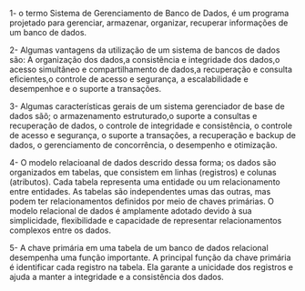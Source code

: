 1- o termo Sistema de Gerenciamento de Banco de Dados, é um programa projetado para gerenciar, armazenar, organizar, recuperar informações de um banco de dados.

2- Algumas vantagens da utilização de um sistema de bancos de dados são:
 A organização dos dados,a consistência e integridade dos dados,o acesso simultâneo e compartilhamento de dados,a recuperação e consulta eficientes,o controle de acesso e segurança,  a escalabilidade e desempenhoe e o suporte a transações.

3- Algumas características gerais de um sistema gerenciador de base de dados sãõ;
o armazenamento estruturado,o suporte a consultas e recuperação de dados, o controle de integridade e consistência, o controle de acesso e segurança, o suporte a transações, a recuperação e backup de dados, o gerenciamento de concorrência, o desempenho e otimização.
 
4- O modelo relacioanal de dados descrido dessa forma;
os dados são organizados em tabelas, que consistem em linhas (registros) e colunas (atributos). Cada tabela representa uma entidade ou um relacionamento entre entidades. As tabelas são independentes umas das outras, mas podem ter relacionamentos definidos por meio de chaves primárias. O modelo relacional de dados é amplamente adotado devido à sua simplicidade, flexibilidade e capacidade de representar relacionamentos complexos entre os dados.

5- A chave primária em uma tabela de um banco de dados relacional desempenha uma função importante. A principal função da chave primária é identificar cada registro na tabela. Ela garante a unicidade dos registros e ajuda a manter a integridade e a consistência dos dados.